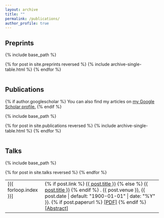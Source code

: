 ```yaml
---
layout: archive
title: ""
permalink: /publications/
author_profile: true
---
```


## Preprints

{% include base_path %}

<table style="width: 100%; border-collapse: collapse; border: none;">
{% for post in site.preprints reversed %}
  {% include archive-single-table.html %}
{% endfor %}
</table>

## Publications

{% if author.googlescholar %}
  You can also find my articles on <u><a href="{{author.googlescholar}}">my Google Scholar profile</a>.</u>
{% endif %}

{% include base_path %}

<table style="width: 100%; border-collapse: collapse; border: none;">
{% for post in site.publications reversed %}
  {% include archive-single-table.html %}
{% endfor %}
</table>

## Talks

{% include base_path %}

<table style="width: 100%; border-collapse: collapse; border: none;">
{% for post in site.talks reversed %}
  <tr>
    <td style="vertical-align: top; width: 50px; padding-right: 15px;">[{{ forloop.index }}]</td>
    <td style="vertical-align: top;">
      {% if post.link %}
        <a href="{{ post.link }}">{{ post.title }}</a>
      {% else %}
        <a href="{{ base_path }}{{ post.url }}" rel="permalink">{{ post.title }}</a>
      {% endif %}
      . {{ post.venue }}, {{ post.date | default: "1900-01-01" | date: "%Y" }}.
      {% if post.paperurl %}
        <a href="{{ post.paperurl }}"> [PDF]</a>
      {% endif %}
      <a href="{{ base_path }}{{ post.url }}" rel="permalink"> [Abstract]</a>
    </td>
  </tr>
{% endfor %}
</table>


